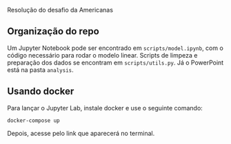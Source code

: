 Resolução do desafio da Americanas

## Organização do repo

Um Jupyter Notebook pode ser encontrado em `scripts/model.ipynb`, com o código necessário para rodar o modelo linear.
Scripts de limpeza e preparação dos dados se encontram em `scripts/utils.py`.
Já o PowerPoint está na pasta `analysis`.

## Usando docker

Para lançar o Jupyter Lab, instale docker e use o seguinte comando:

```
docker-compose up 
```

Depois, acesse pelo link que aparecerá no terminal.